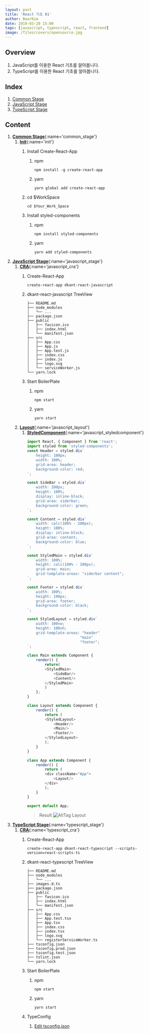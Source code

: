 ```yaml
---
layout: post
title: 'React 기초 01'
author: BearKim
date: 2019-03-20 15:00
tags: [javascript, typescript, react, frontend]
image: /files/covers/opensource.jpg
---
```

## Overview
1. JavaScript를 이용한 React 기초를 알아봅니다.
2. TypeScript를 이용한 React 기초를 알아봅니다.

## Index
1. [Common Stage](#common_stage)
1. [JavaScript Stage](#javascript_stage)
1. [TypeScript Stage](#typescript_stage)

## Content
1. [**Common Stage**](){:name='common_stage'}
    1. [**Init**](){:name='init'}
        1. Install Create-React-App
            1. npm
                ```
                npm install -g create-react-app
                ```
            2. yarn
                ```
                yarn global add create-react-app
                ```
        1. cd $WorkSpace

            ```
            cd $Your_Work_Space
            ```
        1. Install styled-components
            1. npm
                ```
                npm install styled-components
                ```
            1. yarn
                ```
                yarn add styled-components
                ```
1. [**JavaScript Stage**](){:name='javascript_stage'}
    1. [**CRA**](){:name='javascript_cra'}
        1. Create-React-App

            ```
            create-react-app dkant-react-javascript
            ```
        1. dkant-react-javascript TreeView

            ```
            ├── README.md
            ├── node_modules
            │   └── ...
            ├── package.json
            ├── public
            │   ├── favicon.ico
            │   ├── index.html
            │   └── manifest.json
            ├── src
            │   ├── App.css
            │   ├── App.js
            │   ├── App.test.js
            │   ├── index.css
            │   ├── index.js
            │   ├── logo.svg
            │   └── serviceWorker.js
            └── yarn.lock
            ```
        
        1. Start BoilerPlate
            1. npm
                ```
                npm start
                ```
            1. yarn
                ```
                yarn start
                ```
    1. [**Layout**](){:name='javascript_layout'}
        1. [**StyledComponent**](){:name='javascript_styledcomponent'}
            ```javascript
            import React, { Component } from 'react';
            import styled from 'styled-components';
            const Header = styled.div`
                height: 100px;
                width: 100%;
                grid-area: header;
                background-color: red;
            `;
            
            const SideBar = styled.div`
                width: 200px;
                height: 100%;
                display: inline-block;
                grid-area: siderbar;
                background-color: green;
            `;

            const Content = styled.div`
                width: calc(100% - 200px);
                height: 100%;
                display: inline-block;
                grid-area: content;
                background-color: blue;
            `;

            const StyledMain = styled.div`
                width: 100%;
                height: calc(100% - 200px);
                grid-area: main;
                grid-template-areas: "siderbar content";
            `;

            const Footer = styled.div`
                width: 100%;
                height: 100px;
                grid-area: footer;
                background-color: black;
            `;

            const StyledLayout = styled.div`
                width: 100vw;
                height: 100vh;
                grid-template-areas: "header"
                                    "main"
                                    "footer";
            `;

            class Main extends Component {
                render() {
                    return(
                    <StyledMain>
                        <SideBar/>
                        <Content/>
                    </StyledMain>
                    )
                };
            }

            class Layout extends Component {
                render() {
                    return (
                    <StyledLayout>
                        <Header/>
                        <Main/>
                        <Footer/>
                    </StyledLayout>
                    );
                }
            }

            class App extends Component {
                render() {
                    return (
                    <div className="App">
                        <Layout/>
                    </div>
                    );
                }
            }

            export default App;
            ```
            > Result
            ![AltTag Layout](/assets/images/react01-layout.png "Layout")
1. [**TypeScript Stage**](){:name='typescript_stage'}
    1. [**CRA**](){:name='typescript_cra'}
        1. Create-React-App

            ```
            create-react-app dkant-react-typescript --scripts-version=react-scripts-ts
            ```
        1. dkant-react-typescript TreeView

            ```
            ├── README.md
            ├── node_modules
            │   └── ...
            ├── images.d.ts
            ├── package.json
            ├── public
            │   ├── favicon.ico
            │   ├── index.html
            │   └── manifest.json
            ├── src
            │   ├── App.css
            │   ├── App.test.tsx
            │   ├── App.tsx
            │   ├── index.css
            │   ├── index.tsx
            │   ├── logo.svg
            │   └── registerServiceWorker.ts
            ├── tsconfig.json
            ├── tsconfig.prod.json
            ├── tsconfig.test.json
            ├── tslint.json
            └── yarn.lock
            ```
        1. Start BoilerPlate
            1. npm
                ```
                npm start
                ```
            1. yarn
                ```
                yarn start
                ```
        1. TypeConfig
            1. [Edit tsconfig.json](https://www.typescriptlang.org/docs/handbook/tsconfig-json.html)
